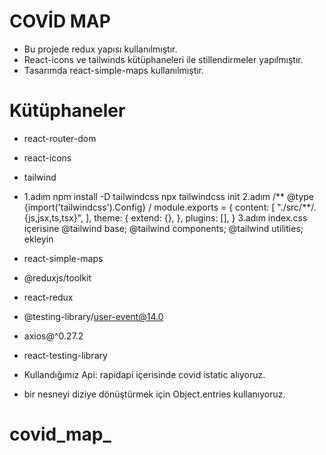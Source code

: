 # COVİD MAP

- Bu projede redux yapısı kullanılmıştır.
- React-icons ve tailwinds kütüphaneleri ile stillendirmeler yapılmıştır.
- Tasarımda react-simple-maps kullanılmıştır.

# Kütüphaneler

- react-router-dom
- react-icons
- tailwind

- 1.adım npm install -D tailwindcss npx tailwindcss init 2.adım /** @type {import('tailwindcss').Config} / module.exports = { content: [ "./src/**/.{js,jsx,ts,tsx}", ], theme: { extend: {}, }, plugins: [], } 3.adım index.css içerisine @tailwind base; @tailwind components; @tailwind utilities; ekleyin

- react-simple-maps
- @reduxjs/toolkit
- react-redux
- @testing-library/user-event@14.0
- axios@^0.27.2
- react-testing-library

- Kullandığımız Api: rapidapi içerisinde covid istatic alıyoruz.
- bir nesneyi diziye dönüştürmek için Object.entries kullanıyoruz.

# covid_map_
